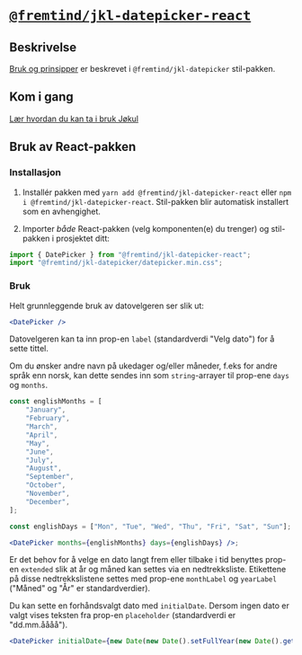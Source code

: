# [`@fremtind/jkl-datepicker-react`](https://fremtind.github.io/jokul/components/datepicker/)

## Beskrivelse

[Bruk og prinsipper](https://fremtind.github.io/jokul/components/datepicker/) er beskrevet i `@fremtind/jkl-datepicker` stil-pakken.

## Kom i gang

[Lær hvordan du kan ta i bruk Jøkul](https://fremtind.github.io/jokul/developer/getting-started/)

## Bruk av React-pakken

### Installasjon

1. Installér pakken med `yarn add @fremtind/jkl-datepicker-react` eller `npm i @fremtind/jkl-datepicker-react`. Stil-pakken blir automatisk installert som en avhengighet.

2. Importer _både_ React-pakken (velg komponenten(e) du trenger) og stil-pakken i prosjektet ditt:

```js
import { DatePicker } from "@fremtind/jkl-datepicker-react";
import "@fremtind/jkl-datepicker/datepicker.min.css";
```

### Bruk

Helt grunnleggende bruk av datovelgeren ser slik ut:

```jsx
<DatePicker />
```

Datovelgeren kan ta inn prop-en `label` (standardverdi "Velg dato") for å sette tittel.

Om du ønsker andre navn på ukedager og/eller måneder, f.eks for andre språk enn norsk, kan dette sendes inn som `string`-arrayer til prop-ene `days` og `months`.

```jsx
const englishMonths = [
    "January",
    "February",
    "March",
    "April",
    "May",
    "June",
    "July",
    "August",
    "September",
    "October",
    "November",
    "December",
];

const englishDays = ["Mon", "Tue", "Wed", "Thu", "Fri", "Sat", "Sun"];

<DatePicker months={englishMonths} days={englishDays} />;
```

Er det behov for å velge en dato langt frem eller tilbake i tid benyttes prop-en `extended` slik at år og måned kan settes via en nedtrekksliste. Etikettene på disse nedtrekkslistene settes med prop-ene `monthLabel` og `yearLabel` ("Måned" og "År" er standardverdier).

Du kan sette en forhåndsvalgt dato med `initialDate`. Dersom ingen dato er valgt vises teksten fra prop-en `placeholder` (standardverdi er "dd.mm.åååå").

```jsx
<DatePicker initialDate={new Date(new Date().setFullYear(new Date().getFullYear() + 1))} />
```

